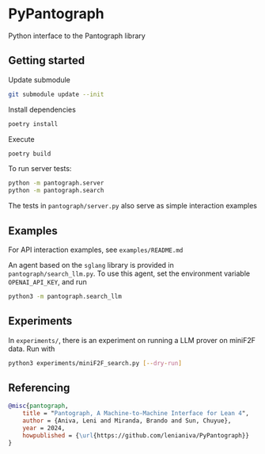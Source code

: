 # PyPantograph

Python interface to the Pantograph library

## Getting started
Update submodule
``` bash
git submodule update --init
```
Install dependencies
```bash
poetry install
```

Execute
```bash
poetry build
```
To run server tests:
``` bash
python -m pantograph.server
python -m pantograph.search
```
The tests in `pantograph/server.py` also serve as simple interaction examples

## Examples

For API interaction examples, see `examples/README.md`

An agent based on the `sglang` library is provided in
`pantograph/search_llm.py`. To use this agent, set the environment variable
`OPENAI_API_KEY`, and run
```bash
python3 -m pantograph.search_llm
```

## Experiments

In `experiments/`, there is an experiment on running a LLM prover on miniF2F
data. Run with

```sh
python3 experiments/miniF2F_search.py [--dry-run]
```

## Referencing

```bib
@misc{pantograph,
	title = "Pantograph, A Machine-to-Machine Interface for Lean 4",
	author = {Aniva, Leni and Miranda, Brando and Sun, Chuyue},
	year = 2024,
	howpublished = {\url{https://github.com/lenianiva/PyPantograph}}
}
```
